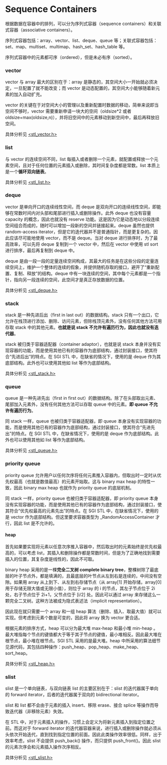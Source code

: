 # Sequence Containers

根据数据在容器中的排列，可以分为序列式容器（sequence containers）和关联式容器（associative containers）。

序列式容器包括：array、vector、list、deque、queue 等；关联式容器包括：set、map、multiset、multimap、hash_set、hash_table 等。

序列式容器中的元素都可序（ordered），但是未必有序（sorted）。

### vector

vector 与 array 最大的区别在于：array 是静态的，其空间大小一开始就必须决定，一旦配置了就不能改变；而 vector 是动态配置的，其空间大小能够随着新元素的加入自动扩充。

vector 的关键在于对空间大小的管理以及重新配置时数据的移动，简单来说即当空间不够时，vector 需要重新申请一块大的空间（oldsize*2 或者 oldsize+max(oldsize,n)），并将旧空间中的元素移动到新空间中，最后再释放旧空间。

具体分析见 [\<stl_vector.h>](Vector/stl_vector.h)

### list

与 vector 的连续空间不同，list 每插入或者删除一个元素，就配置或释放一个元素空间，且对于任何位置的元素插入或删除，其时间复杂度都是常数。list 本质上是一个**循环双向链表**。

具体分析见 [\<stl_list.h>](List/stl_list.h)

### deque
vector 是单向开口的连续线性空间，而 deque 是双向开口的连续线性空间，即能够在常数时间内对头部和尾部进行插入或删除操作。此外 deque 也没有容量 capacity 的概念，因此也就没有 reserve 功能。这是因为它是动态地以分段连续空间组合而成的，随时可以增加一段新的空间并链接起来。deque 虽然也提供 random-access iterator，但是它的迭代器并不是普通指针，而是更复杂的。因此应该尽可能地使用 vector，而不是 deque。当对 deque 进行排序时，为了最高效率，可以先将 deque 复制到一个 vector 中，然后在 vector 中使用 stl sort 进行排序，最后再复制到 deque 中。

deque 是由一段一段的定量连续空间构成，其最大的任务是在这些分段的定量连续空间上，维护一个整体的连续的假象，并提供随机存取的接口，避开了“重新配置、复制、释放”的结构。deque 中有一块连续的空间，其中每个元素都是一个指针，指向另一段连续的空间，此空间才是真正存放数据的位置。

具体分析见 [\<stl_deque.h>](Deque/stl_deque.h)

### stack

stack 是一种先进后出（first in last out）的数据结构。stack 只有一个出口，它允许在栈顶进行添加、删除、访问元素，但除栈顶元素外，没有任何其他方法可用存取 stack 中的其他元素。**也就是说 stack 不允许有遍历行为，因此也就没有迭代器**。

stack 被归类于容器适配器（container adaptor），也就是说 stack 本身并没有实现容器的功能，而是使用其他已有的容器作为底部结构，通过封装接口，使其符合“先进后出”的特点。在 SGI STL 中，在缺省的情况下，使用的是 deque 作为其底部结构。此外也可以使用其他如 list 等作为底部结构。

具体分析见 [\<stl_stack.h>](Stack/stl_stack.h)

### queue

queue 是一种先进先出（first in first out）的数据结构。除了在头部取出元素、尾部加入元素外，没有任何其他方法可以存取 queue 中的元素。**即 queue 不允许有遍历行为**。

同 stack 一样，queue 也被归类于容器适配器，即 queue 本身没有实现容器的功能，而是使用其他已有的容器作为底部结构，通过封装接口，使其符合“先进先出”的特点。在 SGI STL 中，在缺省情况下，使用的是 deque 作为底部结构。此外也可以使用其他如 list 等作为底部结构。

具体分析见 [\<stl_queue.h>](Queue/stl_queue.h)

### priority queue

priority queue 允许用户以任何次序将任何元素推入容器内，但取出时一定时从优先权最高（也就是数值最高）的元素开始取。这与 binary max heap 的特性一致，因此 binary max heap 也就作为 priority queue 的底层机制。

同 stack 一样，priority queue 也被归类于容器适配器，即 priority queue 本身没有实现容器的功能，而是使用其他已有的容器作为底部结构，通过封装接口，使其符合“优先权最高的元素先出”的特点。在 SGI STL 中，在缺省情况下，使用的是 vector 作为底部结构。但这里要求容器类型为 _RandomAccessContainer 才行，因此 list 是不允许的。

#### heap

首先如果要实现将元素以任意次序推入容器中，然后取出时的元素始终是优先权最高的，可以考虑 list，其插入和删除操作都是常数时间，但是为了正确地找到需要插入的位置，其复杂度是线性的，因此不可取。

binary heap 采用的是一棵**完全二叉树 complete binary tree**，整棵树除了最底层的叶子节点外，都是填满的，且最底层的叶节点从左到右是连续的，中间没有空隙。如果用 array 从上到下、从左到右存储节点（从 array[1] 开始存储，array[0] 用于存储无限大值或无限小值），则位于 array 的 i 的节点，其左子节点位于 2i 处，右子节点位于 2i+1，父节点位于 [i/2] 处。因此可以通过 array 来存储这么一颗完全二叉树。这种方法被成为隐式表述法（implicit representation）。

因此现在就只需要一个 array 和一组 heap 算法（删除、插入、取最大值）就可以实现。但考虑到元素个数是可变的，因此将 array 换为 vector 更合适。

根据元素的排序方式，heap 可以分为最大堆 max-heap 和最小堆 min-heap 。最大堆指每个节点的键值都大于等于其子节点的键值，最小堆相反。因此最大堆在根节点，最小堆在根节点。SGI STL 采用的是最大堆。heap 中所采用的算法细节见源代码，其包括四种操作：push_heap、pop_heap、make_heap、sort_heap。

具体分析见 [\<stl_heap.h>](Priority-Queue&Heap/Heap/stl_heap.h)

### slist

slist 是一个单向链表，与双向链表 list 的主要区别在于：slist 的迭代器属于单向的 forward iterator，后者的迭代器属于双向的 bidirectional iterator。

slist 和 list 都不会由于元素的插入 insert、移除 erase、接合 splice 等操作而导致迭代器（非移除元素）失效。

在 STL 中，对于元素插入的操作，习惯上会定义为将新元素插入到指定位置之前。而这对于 forward iterator 的迭代器容器来说，进行插入或删除操作就必须从头依次开始迭代，直到找到指定位置的前面。因此此类操作效率很低。同样，出于效率考虑，slist 不会提供 push_back() 操作，而只提供 push_front()。因此 slist 的元素次序会和元素插入操作次序相反。

具体分析见 [\<stl_slist.h>](Slist/stl_slist.h)
